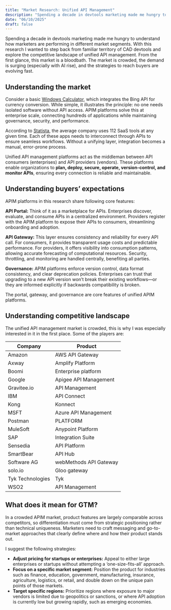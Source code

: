 ```yaml
---
title: "Market Research: Unified API Management"
description: "Spending a decade in devtools marketing made me hungry to understand how marketers are performing in different market segments. With this research I wanted to step back from familiar territory of CAD devtools and explore the competitive landscape of unified API management."
date: "06/10/2025"
draft: false
---
```


Spending a decade in devtools marketing made me hungry to understand how marketers are performing in different market segments. With this research I wanted to step back from familiar territory of CAD devtools and explore the competitive landscape of unified API management. From the first glance, this market is a bloodbath. The market is crowded, the demand is surging (especially with AI rise), and the strategies to reach buyers are evolving fast.

## Understanding the market

Consider a basic [Windows Calculator](https://github.com/microsoft/calculator), which integrates the Bing API for currency conversion. While simple, it illustrates the principle: no one needs isolated software without API access. APIM platforms solve this at enterprise scale, connecting hundreds of applications while maintaining governance, security, and performance.

According to [Statista](https://www.statista.com/statistics/1233538/average-number-saas-apps-yearly/), the average company uses 112 SaaS tools at any given time. Each of these apps needs to interconnect through APIs to ensure seamless workflows. Without a unifying layer, integration becomes a manual, error-prone process.

Unified API management platforms act as the middleman between API consumers (enterprises) and API providers (vendors). These platforms enable organizations to **plan, deploy, secure, operate, version-control, and monitor APIs**, ensuring every connection is reliable and maintainable.

## Understanding buyers’ expectations

APIM platforms in this research share following core features: 

**API Portal:** Think of it as a marketplace for APIs. Enterprises discover, evaluate, and consume APIs in a centralized environment. Providers register with the APIM platform to expose their APIs to consumers, streamlining onboarding and adoption.

**API Gateway:** This layer ensures consistency and reliability for every API call. For consumers, it provides transparent usage costs and predictable performance. For providers, it offers visibility into consumption patterns, allowing accurate forecasting of computational resources. Security, throttling, and monitoring are handled centrally, benefiting all parties.

**Governance:** APIM platforms enforce version control, data format consistency, and clear deprecation policies. Enterprises can trust that upgrading to a new API version won’t break their existing workflows—or they are informed explicitly if backwards compatibility is broken.

The portal, gateway, and governance are core features of unified APIM platforms.

## Understanding competitive landscape

The unified API management market is crowded, this is why I was especially interested in it in the first place. Some of the players are: 

| **Company** | **Product** |
| --- | --- |
| Amazon | AWS API Gateway |
| Axway  | Amplify Platform |
| Boomi  | Enterprise platform  |
| Google | Apigee API Management |
| Gravitee.io | API Management |
| IBM  | API Connect |
| Kong | Konnect |
| MSFT | Azure API Management |
| Postman | PLATFORM |
| MuleSoft | Anypoint Platform |
| SAP | Integration Suite |
| Sensedia  | API Platform |
| SmartBear  | API Hub |
| Software AG |  webMethods API Gateway |
| solo.io  | Gloo gateway |
| Tyk Technologies | Tyk |
| WSO2 | API Management |

## What does it mean for GTM?

In a crowded APIM market, product features are largely comparable across competitors, so differentiation must come from strategic positioning rather than technical uniqueness. Marketers need to craft messaging and go-to-market approaches that clearly define where and how their product stands out.

I suggest the following strategies:

- **Adjust pricing for startups or enterprises:** Appeal to either large enterprises or startups without attempting a ‘one-size-fits-all’ approach.
- **Focus on a specific market segment:** Position the product for industries such as finance, education, government, manufacturing, insurance, agriculture, logistics, or retail, and double down on the unique pain points of those markets.
- **Target specific regions:** Prioritize regions where exposure to major vendors is limited due to geopolitics or sanctions, or where API adoption is currently low but growing rapidly, such as emerging economies.


